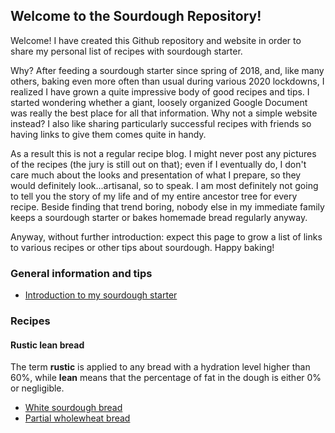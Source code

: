 ## Welcome to the Sourdough Repository!

Welcome! I have created this Github repository and website in order to share my personal list of recipes with sourdough starter.

Why? After feeding a sourdough starter since spring of 2018, and, like many others, baking even more often than usual during various 2020 lockdowns, I realized I have grown a quite impressive body of good recipes and tips. I started wondering whether a giant, loosely organized Google Document was really the best place for all that information. Why not a simple website instead? I also like sharing particularly successful recipes with friends so having links to give them comes quite in handy.

As a result this is not a regular recipe blog. I might never post any pictures of the recipes (the jury is still out on that); even if I eventually do, I don't care much about the looks and presentation of what I prepare, so they would definitely look...artisanal, so to speak. I am most definitely not going to tell you the story of my life and of my entire ancestor tree for every recipe. Beside finding that trend boring, nobody else in my immediate family keeps a sourdough starter or bakes homemade bread regularly anyway.

Anyway, without further introduction: expect this page to grow a list of links to various recipes or other tips about sourdough. Happy baking!

### General information and tips

- [Introduction to my sourdough starter](2020-01-01-sourdough-base.md)

### Recipes

#### Rustic lean bread

The term **rustic** is applied to any bread with a hydration level higher than 60%, while **lean** means that the percentage of fat in the dough is either 0% or negligible.

- [White sourdough bread](2020-01-05-sourdough-bread.md)
- [Partial wholewheat bread](2020-01-06-partial-wholewheat-bread.md)
